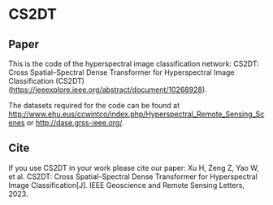 # CS2DT
## Paper
This is the code of the hyperspectral image classification network: CS2DT: Cross Spatial–Spectral Dense Transformer for Hyperspectral Image Classification (CS2DT) (https://ieeexplore.ieee.org/abstract/document/10268928). 

The datasets required for the code can be found at http://www.ehu.eus/ccwintco/index.php/Hyperspectral_Remote_Sensing_Scenes or http://dase.grss-ieee.org/.

## Cite
If you use CS2DT in your work please cite our paper:
Xu H, Zeng Z, Yao W, et al. CS2DT: Cross Spatial–Spectral Dense Transformer for Hyperspectral Image Classification[J]. IEEE Geoscience and Remote Sensing Letters, 2023.
